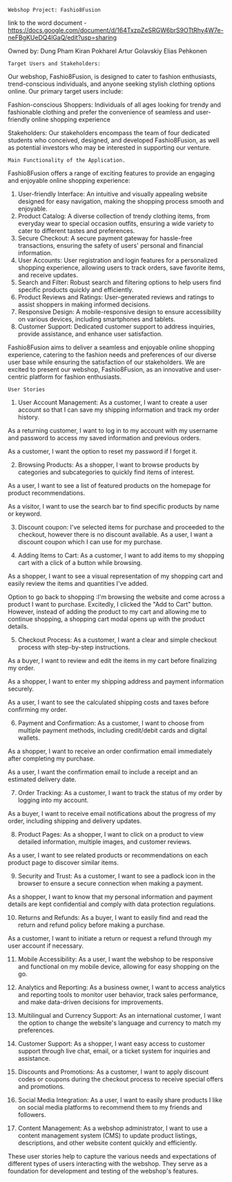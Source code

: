     Webshop Project: Fashio8Fusion 

link to the word document - https://docs.google.com/document/d/164TxzpZeSRGW6brS9OTtRhy4W7e-neFBgKUeDQ4lGaQ/edit?usp=sharing

Owned by:
Dung Pham 
Kiran Pokharel
Artur Golavskiy
Elias Pehkonen 

    Target Users and Stakeholders: 

Our webshop, Fashio8Fusion, is designed to cater to fashion enthusiasts, trend-conscious individuals, and anyone seeking stylish clothing options online. Our primary target users include: 

Fashion-conscious Shoppers: Individuals of all ages looking for trendy and fashionable clothing and prefer the convenience of seamless and user-friendly online shopping experience

Stakeholders: Our stakeholders encompass the team of four dedicated students who conceived, designed, and developed Fashio8Fusion, as well as potential investors who may be interested in supporting our venture.

    Main Functionality of the Application.

Fashio8Fusion offers a range of exciting features to provide an engaging and enjoyable online shopping experience:

1. 	User-friendly Interface: An intuitive and visually appealing website designed for easy navigation, making the shopping process smooth and enjoyable.
2. 	Product Catalog: A diverse collection of trendy clothing items, from everyday wear to special occasion outfits, ensuring a wide variety to cater to different tastes and preferences.
3. 	Secure Checkout: A secure payment gateway for hassle-free transactions, ensuring the safety of users' personal and financial information.
4. 	User Accounts: User registration and login features for a personalized shopping experience, allowing users to track orders, save favorite items, and receive updates.
5. 	Search and Filter: Robust search and filtering options to help users find specific products quickly and efficiently.
6. 	Product Reviews and Ratings: User-generated reviews and ratings to assist shoppers in making informed decisions.
7. 	Responsive Design: A mobile-responsive design to ensure accessibility on various devices, including smartphones and tablets.
8. 	Customer Support: Dedicated customer support to address inquiries, provide assistance, and enhance user satisfaction.

Fashio8Fusion aims to deliver a seamless and enjoyable online shopping experience, catering to the fashion needs and preferences of our diverse user base while ensuring the satisfaction of our stakeholders. We are excited to present our webshop, Fashio8Fusion, as an innovative and user-centric platform for fashion enthusiasts.

    User Stories


1. User Account Management:
As a customer, I want to create a user account so that I can save my shipping information and track my order history.

As a returning customer, I want to log in to my account with my username and password to access my saved information and previous orders.

As a customer, I want the option to reset my password if I forget it.

2. Browsing Products:
As a shopper, I want to browse products by categories and subcategories to quickly find items of interest.

As a user, I want to see a list of featured products on the homepage for product recommendations.

As a visitor, I want to use the search bar to find specific products by name or keyword.

3. Discount coupon: 
I've selected items for purchase and proceeded to the checkout, however there is no discount available. As a user, I want a discount coupon which I can use for my purchase. 

4. Adding Items to Cart:
As a customer, I want to add items to my shopping cart with a click of a button while browsing.

As a shopper, I want to see a visual representation of my shopping cart and easily review the items and quantities I've added.

Option to go back to shopping :I'm browsing the website and come across a product I want to purchase. Excitedly, I clicked the "Add to Cart" button. However, instead of adding the product to my cart and allowing me to continue shopping, a shopping cart modal opens up with the product details.

5. Checkout Process:
As a customer, I want a clear and simple checkout process with step-by-step instructions.

As a buyer, I want to review and edit the items in my cart before finalizing my order.

As a shopper, I want to enter my shipping address and payment information securely.

As a user, I want to see the calculated shipping costs and taxes before confirming my order.

6. Payment and Confirmation:
As a customer, I want to choose from multiple payment methods, including credit/debit cards and digital wallets.

As a shopper, I want to receive an order confirmation email immediately after completing my purchase.

As a user, I want the confirmation email to include a receipt and an estimated delivery date.

7. Order Tracking:
As a customer, I want to track the status of my order by logging into my account.

As a buyer, I want to receive email notifications about the progress of my order, including shipping and delivery updates.

8. Product Pages:
As a shopper, I want to click on a product to view detailed information, multiple images, and customer reviews.

As a user, I want to see related products or recommendations on each product page to discover similar items.

9. Security and Trust:
As a customer, I want to see a padlock icon in the browser to ensure a secure connection when making a payment.

As a shopper, I want to know that my personal information and payment details are kept confidential and comply with data protection regulations.

10. Returns and Refunds:
As a buyer, I want to easily find and read the return and refund policy before making a purchase.

As a customer, I want to initiate a return or request a refund through my user account if necessary.

11. Mobile Accessibility:
As a user, I want the webshop to be responsive and functional on my mobile device, allowing for easy shopping on the go.

12. Analytics and Reporting:
As a business owner, I want to access analytics and reporting tools to monitor user behavior, track sales performance, and make data-driven decisions for improvements.

13. Multilingual and Currency Support:
As an international customer, I want the option to change the website's language and currency to match my preferences.

14. Customer Support:
As a shopper, I want easy access to customer support through live chat, email, or a ticket system for inquiries and assistance.

15. Discounts and Promotions:
As a customer, I want to apply discount codes or coupons during the checkout process to receive special offers and promotions.

16. Social Media Integration:
As a user, I want to easily share products I like on social media platforms to recommend them to my friends and followers.

17. Content Management:
As a webshop administrator, I want to use a content management system (CMS) to update product listings, descriptions, and other website content quickly and efficiently.

These user stories help to capture the various needs and expectations of different types of users interacting with the webshop. They serve as a foundation for development and testing of the webshop's features.